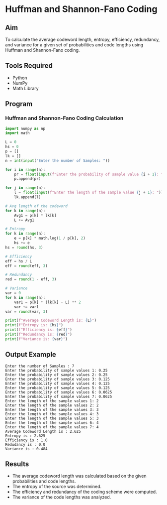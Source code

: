 # Huffman and Shannon-Fano Coding

## Aim  
To calculate the average codeword length, entropy, efficiency, redundancy, and variance for a given set of probabilities and code lengths using Huffman and Shannon-Fano coding.  

## Tools Required  
- Python  
- NumPy  
- Math Library  

## Program  

### Huffman and Shannon-Fano Coding Calculation  
```python
import numpy as np
import math 

L = 0
hs = 0
p = []
lk = []
n = int(input("Enter the number of Samples: "))

for i in range(n): 
    pr = float(input(f"Enter the probability of sample value {i + 1}: "))  
    p.append(pr)

for j in range(n): 
    l = float(input(f"Enter the length of the sample value {j + 1}: "))  
    lk.append(l)

# Avg length of the codeword
for k in range(n):
    Avg1 = p[k] * lk[k]
    L += Avg1

# Entropy
for k in range(n):
    e = p[k] * math.log(1 / p[k], 2)
    hs += e
hs = round(hs, 3)

# Efficiency
eff = hs / L
eff = round(eff, 3)

# Redundancy 
red = round(1 - eff, 3) 

# Variance
var = 0
for k in range(n):
    var1 = p[k] * (lk[k] - L) ** 2
    var += var1
var = round(var, 3)

print(f"Average Codeword Length is: {L}")
print(f"Entropy is: {hs}")
print(f"Efficiency is: {eff}")
print(f"Redundancy is: {red}")
print(f"Variance is: {var}")
```

## Output Example  
```
Enter the number of Samples : 7
Enter the probability of sample values 1: 0.25
Enter the probability of sample values 2: 0.25
Enter the probability of sample values 3: 0.125
Enter the probability of sample values 4: 0.125
Enter the probability of sample values 5: 0.125
Enter the probability of sample values 6: 0.0625
Enter the probability of sample values 7: 0.0625
Enter the length of the sample values 1: 2
Enter the length of the sample values 2: 2
Enter the length of the sample values 3: 3
Enter the length of the sample values 4: 3
Enter the length of the sample values 5: 3
Enter the length of the sample values 6: 4
Enter the length of the sample values 7: 4
Average Codeword Length is : 2.625
Entropy is : 2.625
Efficiency is : 1.0
Redudancy is : 0.0
Variance is : 0.484
```

## Results  
- The average codeword length was calculated based on the given probabilities and code lengths.  
- The entropy of the source was determined.  
- The efficiency and redundancy of the coding scheme were computed.  
- The variance of the code lengths was analyzed.  
